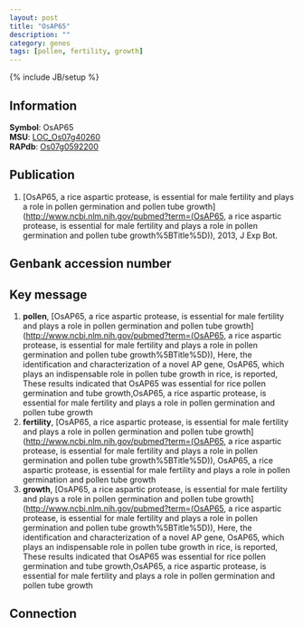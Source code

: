 ```yaml
---
layout: post
title: "OsAP65"
description: ""
category: genes
tags: [pollen, fertility, growth]
---
```

{% include JB/setup %}

## Information
__Symbol__: OsAP65  
__MSU__: [LOC_Os07g40260](http://rice.plantbiology.msu.edu/cgi-bin/ORF_infopage.cgi?orf=LOC_Os07g40260)  
__RAPdb__: [Os07g0592200](http://rapdb.dna.affrc.go.jp/viewer/gbrowse_details/irgsp1?name=Os07g0592200)  

## Publication
1. [OsAP65, a rice aspartic protease, is essential for male fertility and plays a role in pollen germination and pollen tube growth](http://www.ncbi.nlm.nih.gov/pubmed?term=(OsAP65, a rice aspartic protease, is essential for male fertility and plays a role in pollen germination and pollen tube growth%5BTitle%5D)), 2013, J Exp Bot.

## Genbank accession number

## Key message
1. __pollen__, [OsAP65, a rice aspartic protease, is essential for male fertility and plays a role in pollen germination and pollen tube growth](http://www.ncbi.nlm.nih.gov/pubmed?term=(OsAP65, a rice aspartic protease, is essential for male fertility and plays a role in pollen germination and pollen tube growth%5BTitle%5D)),  Here, the identification and characterization of a novel AP gene, OsAP65, which plays an indispensable role in pollen tube growth in rice, is reported, These results indicated that OsAP65 was essential for rice pollen germination and tube growth,OsAP65, a rice aspartic protease, is essential for male fertility and plays a role in pollen germination and pollen tube growth
2. __fertility__, [OsAP65, a rice aspartic protease, is essential for male fertility and plays a role in pollen germination and pollen tube growth](http://www.ncbi.nlm.nih.gov/pubmed?term=(OsAP65, a rice aspartic protease, is essential for male fertility and plays a role in pollen germination and pollen tube growth%5BTitle%5D)), OsAP65, a rice aspartic protease, is essential for male fertility and plays a role in pollen germination and pollen tube growth
3. __growth__, [OsAP65, a rice aspartic protease, is essential for male fertility and plays a role in pollen germination and pollen tube growth](http://www.ncbi.nlm.nih.gov/pubmed?term=(OsAP65, a rice aspartic protease, is essential for male fertility and plays a role in pollen germination and pollen tube growth%5BTitle%5D)),  Here, the identification and characterization of a novel AP gene, OsAP65, which plays an indispensable role in pollen tube growth in rice, is reported, These results indicated that OsAP65 was essential for rice pollen germination and tube growth,OsAP65, a rice aspartic protease, is essential for male fertility and plays a role in pollen germination and pollen tube growth

## Connection


